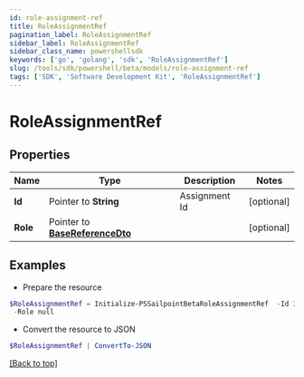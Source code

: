 ```yaml
---
id: role-assignment-ref
title: RoleAssignmentRef
pagination_label: RoleAssignmentRef
sidebar_label: RoleAssignmentRef
sidebar_class_name: powershellsdk
keywords: ['go', 'golang', 'sdk', 'RoleAssignmentRef'] 
slug: /tools/sdk/powershell/beta/models/role-assignment-ref
tags: ['SDK', 'Software Development Kit', 'RoleAssignmentRef']
---
```



# RoleAssignmentRef

## Properties

Name | Type | Description | Notes
------------ | ------------- | ------------- | -------------
**Id** |  Pointer to **String** | Assignment Id | [optional] 
**Role** |  Pointer to [**BaseReferenceDto**](base-reference-dto) |  | [optional] 

## Examples

- Prepare the resource
```powershell
$RoleAssignmentRef = Initialize-PSSailpointBetaRoleAssignmentRef  -Id 1cbb0705b38c4226b1334eadd8874086 `
 -Role null
```

- Convert the resource to JSON
```powershell
$RoleAssignmentRef | ConvertTo-JSON
```


[[Back to top]](#) 

